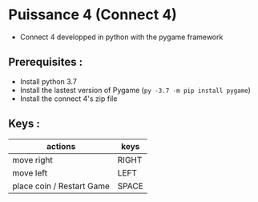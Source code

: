 # Puissance 4 (Connect 4)
- Connect 4 developped in python with the pygame framework

## Prerequisites : 
 - Install python 3.7
 - Install the lastest version of Pygame (``py -3.7 -m pip install pygame``)
 - Install the connect 4's zip file

## Keys : 
| actions | keys |
|---------|------|
| move right | RIGHT |
| move left  | LEFT |
| place coin / Restart Game | SPACE |

